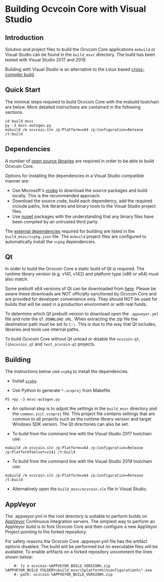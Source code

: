 Building Ocvcoin Core with Visual Studio
========================================

Introduction
---------------------
Solution and project files to build the Ocvcoin Core applications `msbuild` or Visual Studio can be found in the `build_msvc` directory. The build has been tested with Visual Studio 2017 and 2019.

Building with Visual Studio is an alternative to the Linux based [cross-compiler build](https://github.com/ocvcoin/ocvcoin/blob/master/doc/build-windows.md).

Quick Start
---------------------
The minimal steps required to build Ocvcoin Core with the msbuild toolchain are below. More detailed instructions are contained in the following sections.

```
cd build_msvc
py -3 msvc-autogen.py
msbuild /m ocvcoin.sln /p:Platform=x64 /p:Configuration=Release /t:build
```

Dependencies
---------------------
A number of [open source libraries](https://github.com/ocvcoin/ocvcoin/blob/master/doc/dependencies.md) are required in order to be able to build Ocvcoin Core.

Options for installing the dependencies in a Visual Studio compatible manner are:

- Use Microsoft's [vcpkg](https://docs.microsoft.com/en-us/cpp/vcpkg) to download the source packages and build locally. This is the recommended approach.
- Download the source code, build each dependency, add the required include paths, link libraries and binary tools to the Visual Studio project files.
- Use [nuget](https://www.nuget.org/) packages with the understanding that any binary files have been compiled by an untrusted third party.

The [external dependencies](https://github.com/ocvcoin/ocvcoin/blob/master/doc/dependencies.md) required for building are listed in the `build_msvc/vcpkg.json` file. The `msbuild` project files are configured to automatically install the `vcpkg` dependencies.

Qt
---------------------
In order to build the Ocvcoin Core a static build of Qt is required. The runtime library version (e.g. v141, v142) and platform type (x86 or x64) must also match.

Some prebuilt x64 versions of Qt can be downloaded from [here](https://github.com/sipsorcery/qt_win_binary/releases). Please be aware these downloads are NOT officially sanctioned by Ocvcoin Core and are provided for developer convenience only. They should NOT be used for builds that will be used in a production environment or with real funds.

To determine which Qt prebuilt version to download open the `.appveyor.yml` file and note the `QT_DOWNLOAD_URL`. When extracting the zip file the destination path must be set to `C:\`. This is due to the way that Qt includes, libraries and tools use internal paths.

To build Ocvcoin Core without Qt unload or disable the `ocvcoin-qt`, `libocvcoin_qt` and `test_ocvcoin-qt` projects.

Building
---------------------
The instructions below use `vcpkg` to install the dependencies.

- Install [`vcpkg`](https://github.com/Microsoft/vcpkg).

- Use Python to generate `*.vcxproj` from Makefile

```
PS >py -3 msvc-autogen.py
```

- An optional step is to adjust the settings in the `build_msvc` directory and the `common.init.vcxproj` file. This project file contains settings that are common to all projects such as the runtime library version and target Windows SDK version. The Qt directories can also be set.

- To build from the command line with the Visual Studio 2017 toolchain use:

```
msbuild /m ocvcoin.sln /p:Platform=x64 /p:Configuration=Release /p:PlatformToolset=v141 /t:build
```

- To build from the command line with the Visual Studio 2019 toolchain use:

```
msbuild /m ocvcoin.sln /p:Platform=x64 /p:Configuration=Release /t:build
```

- Alternatively open the `build_msvc/ocvcoin.sln` file in Visual Studio.

AppVeyor
---------------------
The .appveyor.yml in the root directory is suitable to perform builds on [AppVeyor](https://www.appveyor.com/) Continuous Integration servers. The simplest way to perform an AppVeyor build is to fork Ocvcoin Core and then configure a new AppVeyor Project pointing to the forked repository.

For safety reasons the Ocvcoin Core .appveyor.yml file has the artifact options disabled. The build will be performed but no executable files will be available. To enable artifacts on a forked repository uncomment the lines shown below:

```
    #- 7z a ocvcoin-%APPVEYOR_BUILD_VERSION%.zip %APPVEYOR_BUILD_FOLDER%\build_msvc\%platform%\%configuration%\*.exe
    #- path: ocvcoin-%APPVEYOR_BUILD_VERSION%.zip
```
